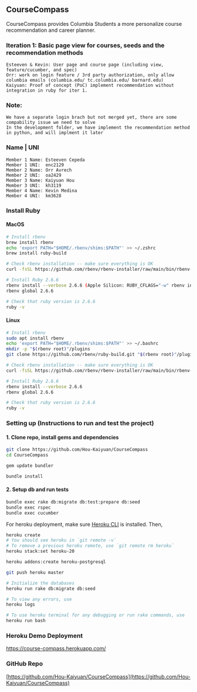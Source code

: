 ## CourseCompass

CourseCompass provides Columbia Students a more personalize course recommendation and career planner. 


### Iteration 1: Basic page view for courses, seeds and the recommendation methods
```
Esteeven & Kevin: User page and course page (including view, feature/cucumber, and spec)
Orr: work on login feature / 3rd party authorization, only allow columbia emails (columbia.edu/ tc.columbia.edu/ barnard.edu)
Kaiyuan: Proof of concept (PoC) implement recommendation without integration in ruby for iter 1. 
```


### Note:
```
We have a separate login brach but not merged yet, there are some compability issue we need to solve
In the development folder, we have implement the recommendation method in python, and will implment it later
```


### Name | UNI

```
Member 1 Name: Esteeven Cepeda
Member 1 UNI:  enc2129
Member 2 Name: Orr Avrech
Member 2 UNI:  oa2429
Member 3 Name: Kaiyuan Hou
Member 3 UNI:  kh3119
Member 4 Name: Kevin Medina
Member 4 UNI:  km3628
```

### Install Ruby

#### MacOS

```bash
# Install rbenv
brew install rbenv
echo 'export PATH="$HOME/.rbenv/shims:$PATH"' >> ~/.zshrc
brew install ruby-build

# Check rbenv installation -- make sure everything is OK
curl -fsSL https://github.com/rbenv/rbenv-installer/raw/main/bin/rbenv-doctor | bash

# Install Ruby 2.6.6
rbenv install --verbose 2.6.6 (Apple Silicon: RUBY_CFLAGS="-w" rbenv install 2.6.6)
rbenv global 2.6.6

# Check that ruby version is 2.6.6
ruby -v
```

#### Linux

```bash
# Install rbenv
sudo apt install rbenv
echo 'export PATH="$HOME/.rbenv/shims:$PATH"' >> ~/.bashrc
mkdir -p "$(rbenv root)"/plugins
git clone https://github.com/rbenv/ruby-build.git "$(rbenv root)"/plugins/ruby-build

# Check rbenv installation -- make sure everything is OK
curl -fsSL https://github.com/rbenv/rbenv-installer/raw/main/bin/rbenv-doctor | bash

# Install Ruby 2.6.6
rbenv install --verbose 2.6.6
rbenv global 2.6.6

# Check that ruby version is 2.6.6
ruby -v
```


### Setting up (Instructions to run and test the project)

#### 1. Clone repo, install gems and dependencies

```bash
git clone https://github.com/Hou-Kaiyuan/CourseCompass
cd CourseCompass

gem update bundler

bundle install
```

#### 2. Setup db and run tests

```bash
bundle exec rake db:migrate db:test:prepare db:seed
bundle exec rspec
bundle exec cucumber
```
For heroku deployment, make sure [Heroku CLI](https://devcenter.heroku.com/articles/heroku-cli) is installed. Then,

```bash
heroku create
# You should see heroku in `git remote -v`
# To remove a previous heroku remote, use `git remote rm heroku`
heroku stack:set heroku-20

heroku addons:create heroku-postgresql

git push heroku master

# Initialize the databases
heroku run rake db:migrate db:seed

# To view any errors, use
heroku logs

# To use heroku terminal for any debugging or run rake commands, use
heroku run bash
```

### Heroku Demo Deployment 
https://course-compass.herokuapp.com/

### GitHub Repo

[https://github.com/Hou-Kaiyuan/CourseCompass](https://github.com/Hou-Kaiyuan/CourseCompass)

